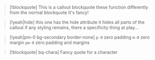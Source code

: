 
> [!blockquote]
> This is a callout blockquote
> these function differently from the normal blockquote 
> It's fancy!

> [!yeah|hide]
> this one has the hide attribute
> it hides all parts of the callout
> if any styling remains, there a specificity thing at play...

> [!yeah|pm-0 bg-secondary border-none]
> `p-0` zero padding
> `m-0` zero margin
> `pm-0`  zero padding and margins

> [!blockquote| bq-chara]
> Fancy quote for a character